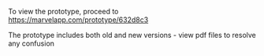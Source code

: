 To view the prototype, proceed to https://marvelapp.com/prototype/632d8c3

The prototype includes both old and new versions - view pdf files to resolve any confusion
